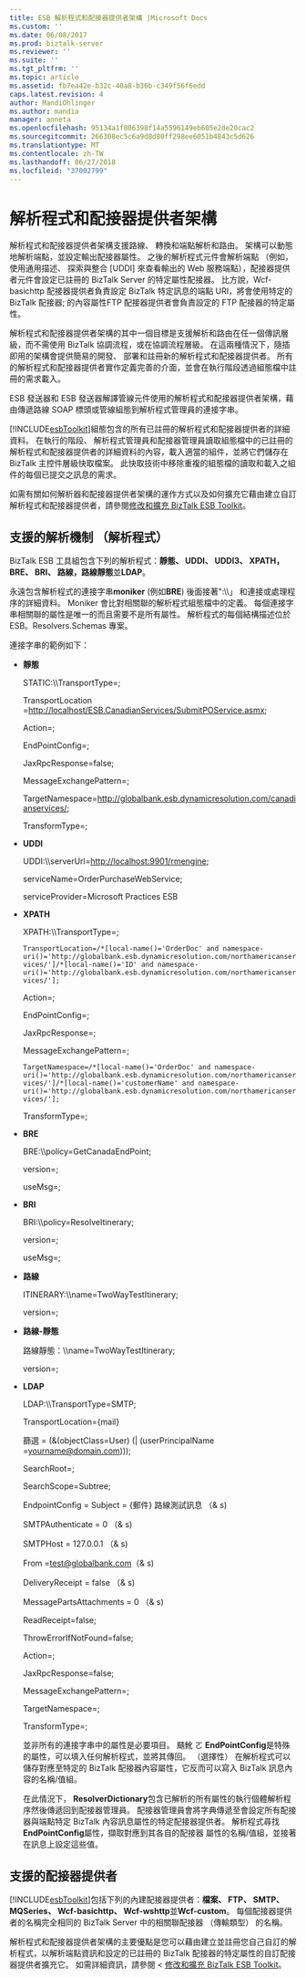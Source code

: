```yaml
---
title: ESB 解析程式和配接器提供者架構 |Microsoft Docs
ms.custom: ''
ms.date: 06/08/2017
ms.prod: biztalk-server
ms.reviewer: ''
ms.suite: ''
ms.tgt_pltfrm: ''
ms.topic: article
ms.assetid: fb7ea42e-b32c-40a8-b36b-c349f56f6edd
caps.latest.revision: 4
author: MandiOhlinger
ms.author: mandia
manager: anneta
ms.openlocfilehash: 95134a1f806398f14a5596149eb605e2de20cac2
ms.sourcegitcommit: 266308ec5c6a9d8d80ff298ee6051b4843c5d626
ms.translationtype: MT
ms.contentlocale: zh-TW
ms.lasthandoff: 06/27/2018
ms.locfileid: "37002799"
---
```

# <a name="the-resolver-and-adapter-provider-framework"></a>解析程式和配接器提供者架構
解析程式和配接器提供者架構支援路線、 轉換和端點解析和路由。 架構可以動態地解析端點，並設定輸出配接器屬性。 之後的解析程式元件會解析端點 （例如，使用通用描述、 探索與整合 [UDDI] 來查看輸出的 Web 服務端點），配接器提供者元件會設定已註冊的 BizTalk Server 的特定屬性配接器。 比方說，Wcf-basichttp 配接器提供者負責設定 BizTalk 特定訊息的端點 URI，將會使用特定的 BizTalk 配接器; 的內容屬性FTP 配接器提供者會負責設定的 FTP 配接器的特定屬性。  
  
 解析程式和配接器提供者架構的其中一個目標是支援解析和路由在任一個傳訊層級，而不需使用 BizTalk 協調流程，或在協調流程層級。 在這兩種情況下，隨插即用的架構會提供簡易的開發、 部署和註冊新的解析程式和配接器提供者。 所有的解析程式和配接器提供者實作定義完善的介面，並會在執行階段透過組態檔中註冊的需求載入。  
  
 ESB 發送器和 ESB 發送器解譯管線元件使用的解析程式和配接器提供者架構，藉由傳遞路線 SOAP 標頭或管線組態到解析程式管理員的連接字串。  
  
 [!INCLUDE[esbToolkit](../includes/esbtoolkit-md.md)]組態包含的所有已註冊的解析程式和配接器提供者的詳細資料。 在執行的階段、 解析程式管理員和配接器管理員讀取組態檔中的已註冊的解析程式和配接器提供者的詳細資料的內容，載入適當的組件，並將它們儲存在 BizTalk 主控件層級快取檔案。 此快取技術中移除重複的組態檔的讀取和載入之組件的每個已提交之訊息的需求。  
  
 如需有關如何解析器和配接器提供者架構的運作方式以及如何擴充它藉由建立自訂解析程式和配接器提供者，請參閱[修改和擴充 BizTalk ESB Toolkit](../esb-toolkit/modifying-and-extending-the-biztalk-esb-toolkit.md)。  
  
## <a name="supported-resolution-mechanisms-resolvers"></a>支援的解析機制 （解析程式）  
 BizTalk ESB 工具組包含下列的解析程式：**靜態、 UDDI、 UDDI3、 XPATH，BRE、 BRI、 路線，路線靜態**並**LDAP**。  
  
 永遠包含解析程式的連接字串**moniker** (例如**BRE**) 後面接著":\\\\」 和連接或處理程序的詳細資料。 Moniker 會比對相關聯的解析程式組態檔中的定義。 每個連接字串相關聯的屬性是唯一的而且需要不是所有屬性。 解析程式的每個結構描述位於 ESB。Resolvers.Schemas 專案。  
  
 連接字串的範例如下：  
  
- **靜態**  
  
   STATIC:\\\TransportType=;  
  
   TransportLocation =<http://localhost/ESB.CanadianServices/SubmitPOService.asmx>;  
  
   Action=;  
  
   EndPointConfig=;  
  
   JaxRpcResponse=false;  
  
   MessageExchangePattern=;  
  
   TargetNamespace=<http://globalbank.esb.dynamicresolution.com/canadianservices/>;  
  
   TransformType=;  
  
- **UDDI**  
  
   UDDI:\\\serverUrl=<http://localhost:9901/rmengine>;  
  
   serviceName=OrderPurchaseWebService;  
  
   serviceProvider=Microsoft Practices ESB  
  
- **XPATH**  
  
   XPATH:\\\TransportType=;  
  
   `TransportLocation=/*[local-name()='OrderDoc' and namespace-uri()='http://globalbank.esb.dynamicresolution.com/northamericanservices/']/*[local-name()='ID' and namespace-uri()='http://globalbank.esb.dynamicresolution.com/northamericanservices/'];`  
  
   Action=;  
  
   EndPointConfig=;  
  
   JaxRpcResponse=;  
  
   MessageExchangePattern=;  
  
   `TargetNamespace=/*[local-name()='OrderDoc' and namespace-uri()='http://globalbank.esb.dynamicresolution.com/northamericanservices/']/*[local-name()='customerName' and namespace-uri()='http://globalbank.esb.dynamicresolution.com/northamericanservices/'];`  
  
   TransformType=;  

- **BRE**  
  
   BRE:\\\policy=GetCanadaEndPoint;  
  
   version=;  
  
   useMsg=;  
  
- **BRI**  
  
   BRI:\\\policy=ResolveItinerary;  
  
   version=;  
  
   useMsg=;  
  
- **路線**  
  
   ITINERARY:\\\name=TwoWayTestItinerary;  
  
   version=;  
  
- **路線-靜態**  
  
   路線靜態：\\\name=TwoWayTestItinerary;  
  
   version=;  
  
- **LDAP**  
  
   LDAP:\\\TransportType=SMTP;  
  
   TransportLocation={mail}  
  
   篩選 = (&(objectClass=User) (| (userPrincipalName =yourname@domain.com)));  
  
   SearchRoot=;  
  
   SearchScope=Subtree;  
  
   EndpointConfig = Subject = {郵件} 路線測試訊息 （& s) 
  
   SMTPAuthenticate = 0 （& s)
  
   SMTPHost = 127.0.0.1 （& s)
  
   From =test@globalbank.com（& s)
  
   DeliveryReceipt = false （& s)
  
   MessagePartsAttachments = 0 （& s)
  
   ReadReceipt=false;  
  
   ThrowErrorIfNotFound=false;  
  
   Action=;  
  
   JaxRpcResponse=false;  
  
   MessageExchangePattern=;  
  
   TargetNamespace=;  
  
   TransformType=;  
  
  並非所有的連接字串中的屬性是必要項目。 颾魤 ㄛ **EndPointConfig**是特殊的屬性，可以填入任何解析程式，並將其傳回。 （選擇性） 在解析程式可以儲存對應至特定的 BizTalk 配接器內容屬性，它反而可以寫入 BizTalk 訊息內容的名稱/值組。  
  
  在此情況下， **ResolverDictionary**包含已解析的所有屬性的執行個體解析程序然後傳遞回到配接器管理員。 配接器管理員會將字典傳遞至會設定所有配接器與端點特定 BizTalk 內容訊息屬性的特定配接器提供者。 解析程式尋找**EndPointConfig**屬性，擷取對應到其各自的配接器 屬性的名稱/值組，並接著在訊息上設定這些值。  
  
## <a name="supported-adapter-providers"></a>支援的配接器提供者  
 [!INCLUDE[esbToolkit](../includes/esbtoolkit-md.md)]包括下列的內建配接器提供者：**檔案、 FTP、 SMTP、 MQSeries、 Wcf-basichttp、 Wcf-wshttp**並**Wcf-custom**。 每個配接器提供者的名稱完全相同的 BizTalk Server 中的相關聯配接器 （傳輸類型） 的名稱。  
  
 解析程式和配接器提供者架構的主要優點是您可以藉由建立並註冊您自己自訂的解析程式，以解析端點資訊和設定的已註冊的 BizTalk 配接器的特定屬性的自訂配接器提供者擴充它。 如需詳細資訊，請參閱 <<c0> [ 修改和擴充 BizTalk ESB Toolkit](../esb-toolkit/modifying-and-extending-the-biztalk-esb-toolkit.md)。
